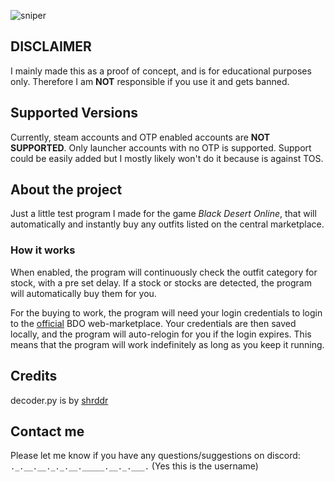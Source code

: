 ![sniper](https://github.com/Moo-ware/BDO-Outfit-Bot/assets/56319809/a578d909-45c4-4cb6-b385-7274a47d1659)
## DISCLAIMER
I mainly made this as a proof of concept, and is for educational purposes only. Therefore I am **NOT** responsible if you use it and gets banned.

## **Supported Versions**
Currently, steam accounts and OTP enabled accounts are **NOT SUPPORTED**. Only launcher accounts with no OTP is supported. Support could be easily added but I mostly likely won't do it because is against TOS.

## About the project
Just a little test program I made for the game *Black Desert Online*, that will automatically and instantly buy any outfits listed on the central marketplace.


### How it works
When enabled, the program will continuously check the outfit category for stock, with a pre set delay. If a stock or stocks are detected, the program will automatically buy them for you.


For the buying to work, the program will need your login credentials to login to the [official](https://na-trade.naeu.playblackdesert.com/Intro/) BDO web-marketplace. Your credentials are then saved locally, and the program will auto-relogin for you if the login expires. This means that the program will work indefinitely as long as you keep it running.

## Credits
decoder.py is by [shrddr](https://github.com/shrddr/huffman_heap)

## Contact me
Please let me know if you have any questions/suggestions on discord: `._.__.__._._.__._____.__._.___.` (Yes this is the username)



